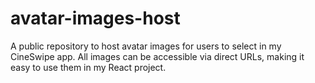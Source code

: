 # avatar-images-host
A public repository to host avatar images for users to select in my CineSwipe app. All images can be accessible via direct URLs, making it easy to use them in my React project.
